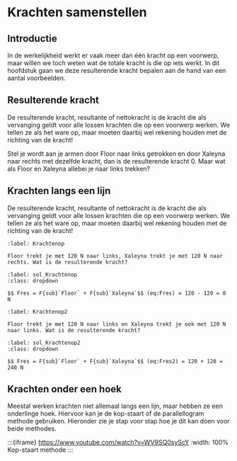# Krachten samenstellen

## Introductie
In de werkelijkheid werkt er vaak meer dan één kracht op een voorwerp, maar willen we toch weten wat de totale kracht is die op iets werkt. In dit hoofdstuk gaan we deze resulterende kracht bepalen aan de hand van een aantal voorbeelden.

## Resulterende kracht
De resulterende kracht, resultante of nettokracht is de kracht die als vervanging geldt voor alle lossen krachten die op een voorwerp werken. We tellen ze als het ware op, maar moeten daarbij wel rekening houden met de richting van de kracht!

Stel je wordt aan je armen door Floor naar links getrokken en door Xaleyna naar rechts met dezelfde kracht, dan is de resulterende kracht 0. Maar wat als Floor en Xaleyna allebei je naar links trekken?

## Krachten langs een lijn
De resulterende kracht, resultante of nettokracht is de kracht die als vervanging geldt voor alle lossen krachten die op een voorwerp werken. We tellen ze als het ware op, maar moeten daarbij wel rekening houden met de richting van de kracht!

```{exercise}
:label: Krachtenop

Floor trekt je met 120 N naar links, Xaleyna trekt je met 120 N naar rechts. Wat is de resulterende kracht?
```

```{solution} Krachtenop
:label: sol_Krachtenop
:class: dropdown

$$ Fres = F{sub}`Floor` + F{sub}`Xaleyna`$$ (eq:Fres) = 120 - 120 = 0 N
```
```{exercise}
:label: Krachtenop2

Floor trekt je met 120 N naar links en Xaleyna trekt je ook met 120 N naar links. Wat is de resulterende kracht?
```

```{solution} Krachtenop2
:label: sol_Krachtenop2
:class: dropdown

$$ Fres = F{sub}`Floor` + F{sub}`Xaleyna`$$ (eq:Fres2) = 120 + 120 = 240 N
```

## Krachten onder een hoek
Meestal werken krachten niet allemaal langs een lijn, maar hebben ze een onderlinge hoek. Hiervoor kan je de kop-staart of de parallellogram methode gebruiken. Hieronder zie je stap voor stap hoe je dit kan doen voor beide methodes.

:::{iframe} https://www.youtube.com/watch?v=WV9SQ0syScY
:width: 100%
Kop-staart methode
:::
